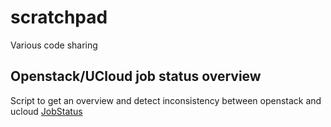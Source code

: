 # scratchpad
Various code sharing

## Openstack/UCloud job status overview
Script to get an overview and detect inconsistency between openstack and ucloud
[JobStatus](../tree/main/JobStatus)
